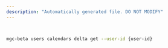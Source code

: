 ```yaml
---
description: "Automatically generated file. DO NOT MODIFY"
---
```


```bash


mgc-beta users calendars delta get --user-id {user-id}

```
